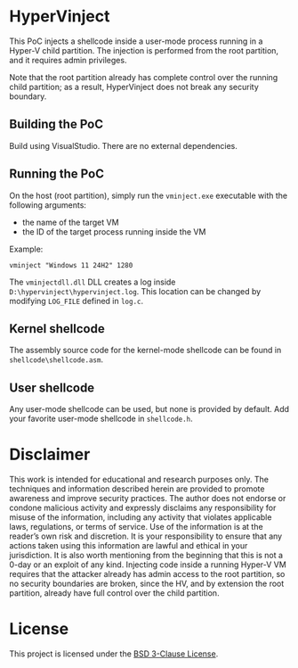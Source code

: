 # HyperVinject

This PoC injects a shellcode inside a user-mode process running in a Hyper-V child partition. The injection is performed from the root partition, and it requires admin privileges. 

Note that the root partition already has complete control over the running child partition; as a result, HyperVinject does not break any security boundary.

## Building the PoC

Build using VisualStudio. There are no external dependencies.

## Running the PoC

On the host (root partition), simply run the `vminject.exe` executable with the following arguments:
* the name of the target VM
* the ID of the target process running inside the VM

Example:
```console
vminject "Windows 11 24H2" 1280
```

The `vminjectdll.dll` DLL creates a log inside `D:\hypervinject\hypervinject.log`. This location can be changed by modifying `LOG_FILE` defined in `log.c`.

## Kernel shellcode

The assembly source code for the kernel-mode shellcode can be found in `shellcode\shellcode.asm`.

## User shellcode

Any user-mode shellcode can be used, but none is provided by default. Add your favorite user-mode shellcode in `shellcode.h`.

# Disclaimer
This work is intended for educational and research purposes only. The techniques and information described herein are provided to promote awareness and improve security practices. The author does not endorse or condone malicious activity and expressly disclaims any responsibility for misuse of the information, including any activity that violates applicable laws, regulations, or terms of service. Use of the information is at the reader’s own risk and discretion. It is your responsibility to ensure that any actions taken using this information are lawful and ethical in your jurisdiction. It is also worth mentioning from the beginning that this is not a 0-day or an exploit of any kind. Injecting code inside a running Hyper-V VM requires that the attacker already has admin access to the root partition, so no security boundaries are broken, since the HV, and by extension the root partition, already have full control over the child partition.

# License
This project is licensed under the [BSD 3-Clause License](./LICENSE).
